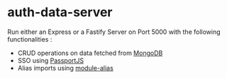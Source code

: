 # auth-data-server

Run either an Express or a Fastify Server on Port 5000 with the following functionalities : 

- CRUD operations on data fetched from [MongoDB](https://www.mongodb.com/)
- SSO using [PassportJS](http://www.passportjs.org/)
- Alias imports using [module-alias](https://www.npmjs.com/package/module-alias)

